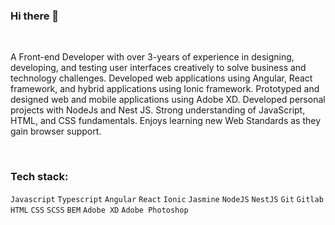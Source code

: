 ### Hi there 👋

<!--
**brianmuturi2/brianmuturi2** is a ✨ _special_ ✨ repository because its `README.md` (this file) appears on your GitHub profile.

Here are some ideas to get you started:

- 🔭 I’m currently working on ...
- 🌱 I’m currently learning ...
- 👯 I’m looking to collaborate on ...
- 🤔 I’m looking for help with ...
- 💬 Ask me about ...
- 📫 How to reach me: ...
- 😄 Pronouns: ...
- ⚡ Fun fact: ...
-->

<br />

<!--<p><img align="right" src="https://github.com/brianmuturi2/brianmuturi2/blob/main/profile-animation.gif" alt="profile-animation" width="200"/></p>-->
<p align="left">A Front-end Developer with over 3-years of experience in designing, developing, and testing user interfaces creatively to solve business and technology challenges.
Developed web applications using Angular, React framework, and hybrid applications using Ionic framework. Prototyped and designed web and mobile applications using Adobe XD. Developed personal projects with NodeJs and Nest JS. Strong understanding of JavaScript, HTML, and CSS fundamentals.
Enjoys learning new Web Standards as they gain browser support.</p>

<br />

<h3 align="left">Tech stack:</h3>


`Javascript` `Typescript` `Angular` `React` `Ionic` `Jasmine` `NodeJS` `NestJS` `Git` `Gitlab` `HTML` `CSS` `SCSS` `BEM` `Adobe XD` `Adobe Photoshop`
